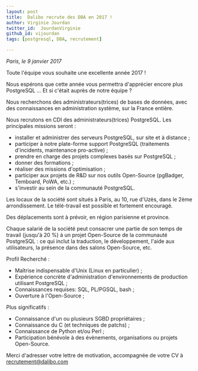 ```yaml
---
layout: post
title:  Dalibo recrute des DBA en 2017 !
author: Virginie Jourdan
twitter_id:  JourdanVirginie   
github_id: vijourdan
tags: [postgresql, DBA, recrutement]

---
```

*Paris, le 9 janvier 2017*

Toute l'équipe vous souhaite une excellente année 2017 !

Nous espérons que cette année vous permettra d'apprécier encore plus PostgreSQL … Et si c'était auprès de notre équipe ?

Nous recherchons des administrateurs(trices) de bases de données, avec des connaissances en administration système, sur la France entière.


<!--MORE-->

Nous recrutons en CDI des administrateurs(trices) PostgreSQL. Les principales missions seront : 

  * installer et administrer des serveurs PostgreSQL, sur site et à distance ;
  * participer à notre plate-forme support PostgreSQL (traitements d'incidents, maintenance pro-active) ;
  * prendre en charge des projets complexes basés sur PostgreSQL ;
  * donner des formations ;
  * réaliser des missions d'optimisation ;
  * participer aux projets de R&D sur nos outils Open-Source (pgBadger, Temboard, PoWA, etc.) ;
  * s'investir au sein de la communauté PostgreSQL.


Les locaux de la société sont situés à Paris, au 10, rue d'Uzès, dans le 2ème arrondissement. Le télé-travail est possible et fortement encouragé.

Des déplacements sont à prévoir, en région parisienne et province.

Chaque salarié de la société peut consacrer une partie de son temps de travail (jusqu'à 20 %) à un projet Open-Source de la communauté PostgreSQL : ce qui inclut la traduction, le développement, l'aide aux utilisateurs, la présence dans des salons Open-Source, etc.

Profil Recherché :

  * Maîtrise indispensable d'Unix (Linux en particulier) ;
  * Expérience concrète d'administration d'environnements de production utilisant PostgreSQL ;
  * Connaissances requises: SQL, PL/PGSQL, bash ;
  * Ouverture à l'Open-Source ;

Plus significatifs :

  * Connaissance d'un ou plusieurs SGBD propriétaires ;
  * Connaissance du C (et techniques de patchs) ;
  * Connaissance de Python et/ou Perl ;
  * Participation bénévole à des évènements, organisations ou projets Open-Source. 


Merci d'adresser votre lettre de motivation, accompagnée de votre CV à [recrutement@dalibo.com](mailto:recrutement@dalibo.com)
